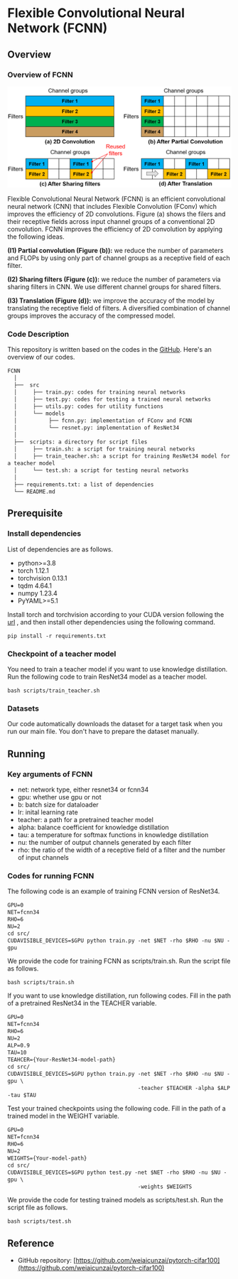 # Flexible Convolutional Neural Network (FCNN)
## Overview
### Overview of FCNN
<p align="center">
    <img src="images/overview.png" alt="drawing"  width="700">
</p>
Flexible Convolutional Neural Network (FCNN) is an efficient convolutional neural network (CNN)
that includes Flexible Convolution (FConv) which improves the efficiency of 2D convolutions.
Figure (a) shows the filers and their receptive fields across input channel groups of a conventional 2D convolution.
FCNN improves the efficiency of 2D convolution by applying the following ideas. 

**(I1) Partial convolution (Figure (b)):**
we reduce the number of parameters and FLOPs by using only part of channel groups as a receptive field of each filter.


**(I2) Sharing filters (Figure (c)):**
we reduce the number of parameters via sharing filters in CNN.
We use different channel groups for shared filters.


**(I3) Translation (Figure (d)):**
we improve the accuracy of the model by translating the receptive field of filters.
A diversified combination of channel groups improves the accuracy of the compressed model.

### Code Description
This repository is written based on the codes in the [GitHub](https://github.com/weiaicunzai/pytorch-cifar100).
Here's an overview of our codes.

``` Unicode
FCNN
  │
  ├──  src    
  │     ├── train.py: codes for training neural networks
  │     ├── test.py: codes for testing a trained neural networks
  │     ├── utils.py: codes for utility functions
  │     └── models
  │          ├── fcnn.py: implementation of FConv and FCNN
  │          └── resnet.py: implementation of ResNet34 
  │     
  ├──  scripts: a directory for script files
  │     ├── train.sh: a script for training neural networks
  │     ├── train_teacher.sh: a script for training ResNet34 model for a teacher model
  │     └── test.sh: a script for testing neural networks  
  │     
  ├── requirements.txt: a list of dependencies
  └── README.md

```

## Prerequisite
### Install dependencies
List of dependencies are as follows.
* python>=3.8
* torch 1.12.1
* torchvision 0.13.1
* tqdm 4.64.1
* numpy 1.23.4
* PyYAML>=5.1

Install torch and torchvision according to your CUDA version following the 
[url](https://pytorch.org/get-started/previous-versions/)
, and then install other dependencies using the following command.
```
pip install -r requirements.txt
```

### Checkpoint of a teacher model
You need to train a teacher model if you want to use knowledge distillation.
Run the following code to train ResNet34 model as a teacher model.
```
bash scripts/train_teacher.sh
```


### Datasets
Our code automatically downloads the dataset for a target task when you run our main file.
You don't have to prepare the dataset manually.

## Running
### Key arguments of FCNN
* net: network type, either resnet34 or fcnn34
* gpu: whether use gpu or not
* b: batch size for dataloader
* lr: inital learning rate
* teacher: a path for a pretrained teacher model
* alpha: balance coefficient for knowledge distillation
* tau: a temperature for softmax functions in knowledge distillation
* nu: the number of output channels generated by each filter
* rho: the ratio of the width of a receptive field of a filter and the number of input channels

### Codes for running FCNN
The following code is an example of training FCNN version of ResNet34.
```
GPU=0
NET=fcnn34
RHO=6
NU=2
cd src/
CUDAVISIBLE_DEVICES=$GPU python train.py -net $NET -rho $RHO -nu $NU -gpu
```
We provide the code for training FCNN as scripts/train.sh.
Run the script file as follows.
```
bash scripts/train.sh
```

If you want to use knowledge distillation, run following codes.
Fill in the path of a pretrained ResNet34 in the TEACHER variable. 
```
GPU=0
NET=fcnn34
RHO=6
NU=2
ALP=0.9
TAU=10
TEAHCER={Your-ResNet34-model-path}
cd src/
CUDAVISIBLE_DEVICES=$GPU python train.py -net $NET -rho $RHO -nu $NU -gpu \
                                         -teacher $TEACHER -alpha $ALP -tau $TAU 
```

Test your trained checkpoints using the following code.
Fill in the path of a trained model in the WEIGHT variable.
```
GPU=0
NET=fcnn34
RHO=6
NU=2
WEIGHTS={Your-model-path}
cd src/
CUDAVISIBLE_DEVICES=$GPU python test.py -net $NET -rho $RHO -nu $NU -gpu \
                                         -weights $WEIGHTS 
```
We provide the code for testing trained models as scripts/test.sh.
Run the script file as follows.
```
bash scripts/test.sh
```

## Reference
* GitHub repository: [https://github.com/weiaicunzai/pytorch-cifar100](https://github.com/weiaicunzai/pytorch-cifar100)

